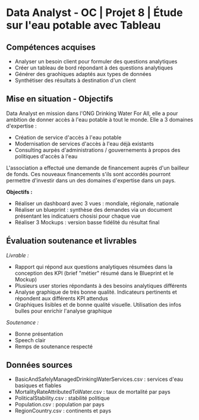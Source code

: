 # Data Analyst - OC | Projet 8 | Étude sur l'eau potable avec Tableau

## Compétences acquises
- Analyser un besoin client pour formuler des questions analytiques
- Créer un tableau de bord répondant à des questions analytiques
- Générer des graohiques adaptés aux types de données
- Synthétiser des résultats à destination d'un client

## Mise en situation - Objectifs
Data Analyst en mission dans l'ONG Drinking Water For All, elle a pour ambition de donner accès à l'eau potable à tout le monde. 
Elle a 3 domaines d'expertise : 
- Création de service d'accès à l'eau potable
- Modernisation de services d'accès à l'eau déjà existants
- Consulting aurpès d'administrations / gouvernements à propos des politiques d'accès à l'eau

L'association a effectué une demande de financement auprès d'un bailleur de fonds. Ces nouveaux financements s'ils sont accordés pourront permettre d'investir dans un des domaines d'expertise dans un pays. 

**Objectifs :**
- Réaliser un dashboard avec 3 vues : mondiale, régionale, nationale
- Réaliser un blueprint : synthèse des demandes via un document présentant les indicatuers chosisi pour chaque vue
- Réaliser 3 Mockups : version basse fidélité du résultat final

## Évaluation soutenance et livrables
*Livrable :*
- Rapport qui répond aux questions analytiques résumées dans la conception des KPI (brief "métier" résumé dans le Blueprint et le Mockup)
- Plusieurs user stories répondants à des besoins analytiques différents
- Analyse graphique de très bonne qualité. Indicateurs pertinents et répondent aux différents KPI attendus
- Graphiques lisibles et de bonne qualité visuelle. Utilisation des infos bulles pour enrichir l'analyse graphique

*Soutenance :*
- Bonne présentation
- Speech clair
- Remps de soutenance respecté

## Données sources
- BasicAndSafelyManagedDrinkingWaterServices.csv : services d'eau basiques et fiables
- MortalityRateAttributedToWater.csv : taux de mortalité par pays
- PoliticalStability.csv : stabilité politique
- Population.csv : population par pays
- RegionCountry.csv : continents et pays
